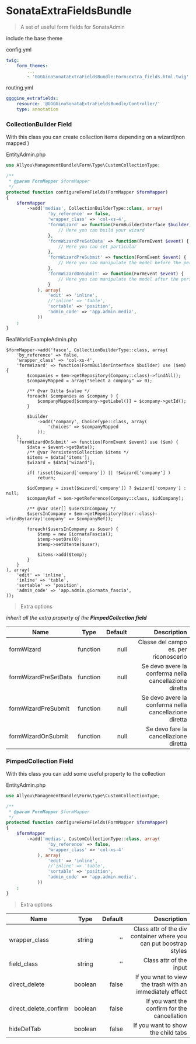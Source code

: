 # SonataExtraFieldsBundle

> A set of useful form fields for SonataAdmin

include the base theme

config.yml
```yml
twig:
    form_themes:
        ...
        - 'GGGGinoSonataExtraFieldsBundle:Form:extra_fields.html.twig'
```

routing.yml
```yml
ggggino_extrafields:
    resource: '@GGGGinoSonataExtraFieldsBundle/Controller/'
    type: annotation
```

### CollectionBuilder Field

With this class you can create collection items depending on a wizard(non mapped )

EntityAdmin.php
```php
use Allyou\ManagementBundle\Form\Type\CustomCollectionType;

/**
 * @param FormMapper $formMapper
 */
protected function configureFormFields(FormMapper $formMapper)
{
    $formMapper
        ->add('medias', CollectionBuilderType::class, array(
                'by_reference' => false,
                'wrapper_class' => 'col-xs-4',
                'formWizard' => function(FormBuilderInterface $builder) {
                    // Here you can build your wizard
                },
                'formWizardPreSetData' => function(FormEvent $event) {
                    // Here you can set particular
                },
                'formWizardPreSubmit' => function(FormEvent $event) {
                    // Here you can manipulate the model before the persist
                },
                'formWizardOnSubmit' => function(FormEvent $event) {
                    // Here you can manipulate the model after the persist
                }
            ), array(
                'edit' => 'inline',
                //'inline' => 'table',
                'sortable' => 'position',
                'admin_code' => 'app.admin.media',
            ))
    ;
}
```

RealWorldExampleAdmin.php
```
$formMapper->add('fasce', CollectionBuilderType::class, array(
    'by_reference' => false,
    'wrapper_class' => 'col-xs-4',
    'formWizard' => function(FormBuilderInterface $builder) use ($em) {
        $companies = $em->getRepository(Company::class)->findAll();
        $companyMapped = array("Select a company" => 0);

        /** @var Ditta $value */
        foreach( $companies as $company ) {
            $companyMapped[$company->getLabel()] = $company->getId();
        }

        $builder
            ->add('company', ChoiceType::class, array(
                'choices' => $companyMapped
            ));
    },
    'formWizardOnSubmit' => function(FormEvent $event) use ($em) {
        $data = $event->getData();
        /** @var PersistentCollection $items */
        $items = $data['items'];
        $wizard = $data['wizard'];

        if( !isset($wizard['company']) || !$wizard['company'] )
            return;

        $idCompany = isset($wizard['company']) ? $wizard['company'] : null;
        $companyRef = $em->getReference(Company::class, $idCompany);

        /** @var User[] $usersInCompany */
        $usersInCompany = $em->getRepository(User::class)->findBy(array('company' => $companyRef));

        foreach($usersInCompany as $user) {
            $temp = new GiornataFascia();
            $temp->setOre(0);
            $temp->setUtente($user);

            $items->add($temp);
        }
    }
), array(
    'edit' => 'inline',
    'inline' => 'table',
    'sortable' => 'position',
    'admin_code' => 'app.admin.giornata_fascia',
));
```

> Extra options

*inherit all the extra property of the **PimpedCollection field*** 

| Name          | Type          | Default  | Description  |
| ------------- |:-------------:| --------:| ------------:|
| formWizard   | function       | null       | Classe del campo es. per riconoscerlo |
| formWizardPreSetData | function | null    | Se devo avere la conferma nella cancellazione diretta |
| formWizardPreSubmit | function | null    | Se devo avere la conferma nella cancellazione diretta |
| formWizardOnSubmit | function | null    | Se devo fare la cancellazione diretta |


### PimpedCollection Field

With this class you can add some useful property to the collection

EntityAdmin.php
```php
use Allyou\ManagementBundle\Form\Type\CustomCollectionType;

/**
 * @param FormMapper $formMapper
 */
protected function configureFormFields(FormMapper $formMapper)
{
    $formMapper
        ->add('medias', CustomCollectionType::class, array(
                'by_reference' => false,
                'wrapper_class' => 'col-xs-4'
            ), array(
                'edit' => 'inline',
                //'inline' => 'table',
                'sortable' => 'position',
                'admin_code' => 'app.admin.media',
            ))
    ;
}
```

> Extra options

| Name          | Type          | Default  | Description  |
| ------------- |:-------------:| --------:| ------------:|
| wrapper_class | string        | ''       | Class attr of the div container where you can put boostrap styles |
| field_class   | string        | ''       | Class attr of the input |
| direct_delete | boolean       | false    | If you wnat to view the trash with an immediately effect |
| direct_delete_confirm | boolean       | false    | If you want the confirm for the cancellation |
| hideDefTab | boolean       | false    | If you want to show the child tabs |
